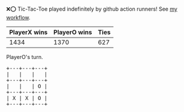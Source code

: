 :x::o: Tic-Tac-Toe played indefinitely by github action runners! See [my workflow](.github/workflows/play.yaml).

|PlayerX wins|PlayerO wins|Ties|
|-|-|-|
|1434|1370|627|

PlayerO's turn.

<pre>
+---+---+---+
|   |   |   |
+---+---+---+
|   |   | O |
+---+---+---+
| X | X | O |
+---+---+---+
</pre>